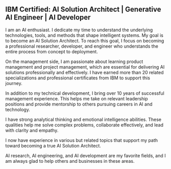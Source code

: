 ## IBM Certified: AI Solution Architect | Generative AI Engineer | AI Developer

I am an AI enthusiast. I dedicate my time to understand the underlying technologies, tools, and methods that shape intelligent systems. My goal is to become an AI Solution Architect. To reach this goal, I focus on becoming a professional researcher, developer, and engineer who understands the entire process from concept to deployment.

On the management side, I am passionate about learning product management and project management, which are essential for delivering AI solutions professionally and effectively. I have earned more than 20 related specializations and professional certificates from IBM to support this journey.

In addition to my technical development, I bring over 10 years of successful management experience. This helps me take on relevant leadership positions and provide mentorship to others pursuing careers in AI and technology.

I have strong analytical thinking and emotional intelligence abilities. These qualities help me solve complex problems, collaborate effectively, and lead with clarity and empathy.

I now have experience in various but related topics that support my path toward becoming a true AI Solution Architect. 

AI research, AI engineering, and AI development are my favorite fields, and I am always glad to help others and businesses in these areas.
